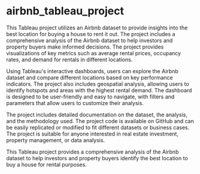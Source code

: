# airbnb_tableau_project
This Tableau project utilizes an Airbnb dataset to provide insights into the best location for buying a house to rent it out. The project includes a comprehensive analysis of the Airbnb dataset to help investors and property buyers make informed decisions. The project provides visualizations of key metrics such as average rental prices, occupancy rates, and demand for rentals in different locations.

Using Tableau's interactive dashboards, users can explore the Airbnb dataset and compare different locations based on key performance indicators. The project also includes geospatial analysis, allowing users to identify hotspots and areas with the highest rental demand. The dashboard is designed to be user-friendly and easy to navigate, with filters and parameters that allow users to customize their analysis.

The project includes detailed documentation on the dataset, the analysis, and the methodology used. The project code is available on GitHub and can be easily replicated or modified to fit different datasets or business cases. The project is suitable for anyone interested in real estate investment, property management, or data analysis.

This Tableau project provides a comprehensive analysis of the Airbnb dataset to help investors and property buyers identify the best location to buy a house for rental purposes.
